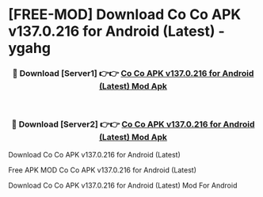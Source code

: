 # [FREE-MOD] Download Co Co APK v137.0.216 for Android (Latest) - ygahg


<div align="center">
<h3>🔴 Download [Server1] 👉👉 <a href="https://apk-comot.site?title=Co_Co_APK_v137.0.216_for_Android_(Latest)">Co Co APK v137.0.216 for Android (Latest) Mod Apk</a></h3><br>

<h3>🔴 Download [Server2] 👉👉 <a href="https://apk-comot.site?title=Co_Co_APK_v137.0.216_for_Android_(Latest)">Co Co APK v137.0.216 for Android (Latest) Mod Apk</a></h3>
</div>



Download Co Co APK v137.0.216 for Android (Latest) 

Free APK MOD Co Co APK v137.0.216 for Android (Latest) 

Download Co Co APK v137.0.216 for Android (Latest) Mod For Android
